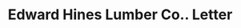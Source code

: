 ---
doi: 10.7916/D8155V1R
date_other: '1909'
date_other_textual: '1909'
form: correspondence
genre:
- Letters (correspondence)
name:
- Edward Hines Lumber Co.
object_in_context_url: https://biggert.cul.columbia.edu/items/view/ave_biggert_00182
subject_hierarchical_geographic:
- Chicago, Illinois, United States
subject_name:
- Edward Hines Lumber Co.
title: Edward Hines Lumber Co.. Letter
sort_title: Edward Hines Lumber Co.. Letter
call_number: ave_biggert_00182
coordinates:
- 41.83694444444445,-87.68472222222222
pid: ave_biggert_00182
identifiers: ave_biggert_00182
thumbnail: https://derivativo-1.library.columbia.edu/iiif/2/ldpd:345258/full/!256,256/0/native.jpg
permalink: "/biggert/ave_biggert_00182/"
layout: iiif-image-page
---